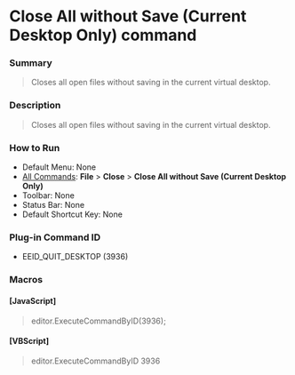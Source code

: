 # Close All without Save (Current Desktop Only) command

### Summary

> Closes all open files without saving in the current virtual desktop.

### Description

> Closes all open files without saving in the current virtual desktop.

### How to Run

- Default Menu: None
- [All Commands](../tools/all_commands): **File** \> **Close**
\> **Close All without Save (Current Desktop Only)**
- Toolbar: None
- Status Bar: None
- Default Shortcut Key: None

### Plug-in Command ID

- EEID\_QUIT\_DESKTOP (3936)

### Macros

#### \[JavaScript\]

> editor.ExecuteCommandByID(3936);

#### \[VBScript\]

> editor.ExecuteCommandByID 3936
